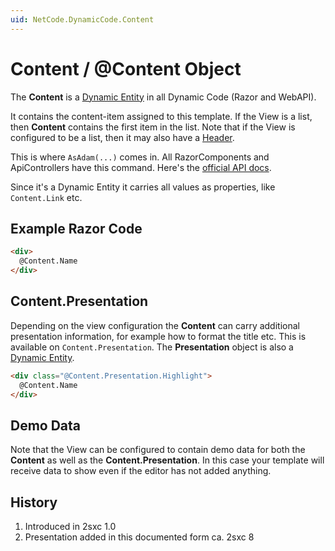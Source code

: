 ```yaml
---
uid: NetCode.DynamicCode.Content
---
```


# Content / @Content Object

The **Content** is a [Dynamic Entity](xref:NetCode.DynamicData.DynamicEntity) in all Dynamic Code (Razor and WebAPI). 

It contains the content-item assigned to this template. If the View is a list, then **Content** contains the first item in the list. Note that if the View is configured to be a list, then it may also have a [Header](xref:NetCode.DynamicCode.Header).

This is where `AsAdam(...)` comes in. All RazorComponents and ApiControllers have this command. Here's the [official API docs](xref:ToSic.Sxc.Code.IDynamicCode.Content*).

Since it's a Dynamic Entity it carries all values as properties, like `Content.Link` etc. 

## Example Razor Code

```html
<div>
  @Content.Name
</div>
```

## Content.Presentation

Depending on the view configuration the **Content** can carry additional presentation information, for example how to format the title etc. This is available on `Content.Presentation`. The **Presentation** object is also a [Dynamic Entity](xref:NetCode.DynamicData.DynamicEntity). 

```html
<div class="@Content.Presentation.Highlight">
  @Content.Name
</div>
```

## Demo Data

Note that the View can be configured to contain demo data for both the **Content** as well as the **Content.Presentation**. In this case your template will receive data to show even if the editor has not added anything. 

## History

1. Introduced in 2sxc 1.0
1. Presentation added in this documented form ca. 2sxc 8